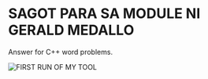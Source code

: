 # SAGOT PARA SA MODULE NI GERALD MEDALLO

Answer for C++ word problems.

![FIRST RUN OF MY TOOL](https://github.com/mkdirlove/PROGRAMMING/blob/master/preview.png)
